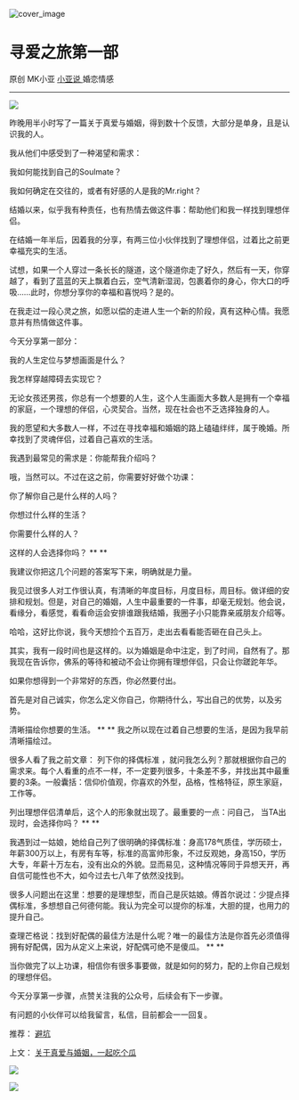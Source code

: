 ![cover_image](https://mmbiz.qlogo.cn/mmbiz_jpg/A8SKDch4cJE76gjwgeHkd1VSLuNNaz3I7kwIlCO1ZiccRuT7UDMX00m7T8zqxn8tHLh2bpfkDfOW7cWwfJMbyHw/0?wx_fmt=jpeg)

#  寻爱之旅第一部

原创  MK小亚  [ 小亚说 ](https://mp.weixin.qq.com/mp/appmsgalbum?__biz=MzUxNDAwNTk0MQ==&action=getalbum&album_id=2093731317958901761#wechat_redirect) 婚恋情感

__ _ _ _ _

![](https://mmbiz.qpic.cn/mmbiz_jpg/A8SKDch4cJE76gjwgeHkd1VSLuNNaz3IIFMiaiaJTawzOkkeSCZzomPYDk8QbjiasaauRvzun5m5JeLqqGAaNyVHw/640?wx_fmt=jpeg)

  

昨晚用半小时写了一篇关于真爱与婚姻，得到数十个反馈，大部分是单身，且是认识我的人。

  

我从他们中感受到了一种渴望和需求：

我如何能找到自己的Soulmate？

我如何确定在交往的，或者有好感的人是我的Mr.right？

  

结婚以来，似乎我有种责任，也有热情去做这件事：帮助他们和我一样找到理想伴侣。

  

在结婚一年半后，因着我的分享，有两三位小伙伴找到了理想伴侣，过着比之前更幸福充实的生活。

  

试想，如果一个人穿过一条长长的隧道，这个隧道你走了好久，然后有一天，你穿越了，看到了蓝蓝的天上飘着白云，空气清新湿润，包裹着你的身心，你大口的呼吸……此时，你想分享你的幸福和喜悦吗？是的。

  

在我走过一段心灵之旅，如愿以偿的走进人生一个新的阶段，真有这种心情。我愿意并有热情做这件事。

  

今天分享第一部分：

我的人生定位与梦想画面是什么？

我怎样穿越障碍去实现它？

  

无论女孩还男孩，你总有一个想要的人生，这个人生画面大多数人是拥有一个幸福的家庭，一个理想的伴侣，心灵契合。当然，现在社会也不乏选择独身的人。

  

我的愿望和大多数人一样，不过在寻找幸福和婚姻的路上磕磕绊绊，属于晚婚。所幸找到了灵魂伴侣，过着自己喜欢的生活。

  

我遇到最常见的需求是：你能帮我介绍吗？

哦，当然可以。不过在这之前，你需要好好做个功课：

你了解你自己是什么样的人吗？

你想过什么样的生活？

你需要什么样的人？

这样的人会选择你吗？  ** **

  

我建议你把这几个问题的答案写下来，明确就是力量。

  

我见过很多人对工作很认真，有清晰的年度目标，月度目标，周目标。做详细的安排和规划。但是，对自己的婚姻，人生中最重要的一件事，却毫无规划。他会说，看缘分，看感觉，看看命运会安排谁跟我结婚，我圈子小只能靠亲戚朋友介绍等。

  

哈哈，这好比你说，我今天想捡个五百万，走出去看看能否砸在自己头上。

  

其实，我有一段时间也是这样的。以为婚姻是命中注定，到了时间，自然有了。那我现在告诉你，佛系的等待和被动不会让你拥有理想伴侣，只会让你蹉跎年华。

  

如果你想得到一个非常好的东西，你必然要付出。

首先是对自己诚实，你怎么定义你自己，你期待什么，写出自己的优势，以及劣势。

  

清晰描绘你想要的生活。  ** ** 我之所以现在过着自己想要的生活，是因为我早前清晰描绘过。

  

很多人看了我之前文章：  列下你的择偶标准
，就问我怎么列？那就根据你自己的需求来。每个人看重的点不一样，不一定要列很多，十条差不多，并找出其中最重要的3条。一般囊括：信仰价值观，你喜欢的外型，品格，性格特征，原生家庭，工作等。

  

列出理想伴侣清单后，这个人的形象就出现了。最重要的一点：问自己，  当TA出现时，会选择你吗？  ** **

  

我遇到过一姑娘，她给自己列了很明确的择偶标准：身高178气质佳，学历硕士，年薪300万以上，有房有车等，标准的高富帅形象，不过反观她，身高150，学历大专，年薪十万左右，没有出众的外貌。显而易见，这种情况等同于异想天开，再自信可能性也不大，如今过去七八年了依然没找到。

  

很多人问题出在这里：想要的是理想型，而自己是灰姑娘。傅首尔说过：少提点择偶标准，多想想自己何德何能。我认为完全可以提你的标准，大胆的提，也用力的提升自己。

  

查理芒格说：找到好配偶的最佳方法是什么呢？唯一的最佳方法是你首先必须值得拥有好配偶，因为从定义上来说，好配偶可绝不是傻瓜。  ** **

  

当你做完了以上功课，相信你有很多事要做，就是如何的努力，配的上你自己规划的理想伴侣。

  

今天分享第一步骤，点赞关注我的公众号，后续会有下一步骤。

  

有问题的小伙伴可以给我留言，私信，目前都会一一回复。

  

推荐： [ 避坑
](http://mp.weixin.qq.com/s?__biz=MzUxNDAwNTk0MQ==&mid=2247483698&idx=1&sn=bb61e7c9692063774329ec79392308f1&chksm=f94dcfe8ce3a46fe6d75a3e1990c30fdf63053e9efce84fa0f56d41f707fbe0af96c6cd0449f&scene=21#wechat_redirect)  

上文： [
](http://mp.weixin.qq.com/s?__biz=MzUxNDAwNTk0MQ==&mid=2247484171&idx=1&sn=1eb5657773f32102438d67562073d66b&chksm=f94dcdd1ce3a44c78f29e31ccb783af8e6e526f1664dba48931799198b02a69f9c3e6e28dbb3&scene=21#wechat_redirect)
[ 关于真爱与婚姻，一起吃个瓜
](http://mp.weixin.qq.com/s?__biz=MzUxNDAwNTk0MQ==&mid=2247484171&idx=1&sn=1eb5657773f32102438d67562073d66b&chksm=f94dcdd1ce3a44c78f29e31ccb783af8e6e526f1664dba48931799198b02a69f9c3e6e28dbb3&scene=21#wechat_redirect)

![](https://mmbiz.qpic.cn/mmbiz_gif/b96CibCt70iaZ7Bia3Wm91cEuWhERXfCYjTia9tf7aMjVBNRETSa2NpGjCV6tyNvgCLos8LBgwEgxcwaIw8zdOsG7A/640?wx_fmt=gif)

![](https://mmbiz.qpic.cn/mmbiz_jpg/A8SKDch4cJEicCnqTxiatgGquhIicZ1wJ1Dth5YOOzoYV7U4N3HmiaO0vVAzjOpBVdtF0gnL632Fc7HqiaDmgveQDEw/640?wx_fmt=jpeg)

